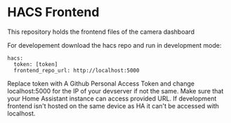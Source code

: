 # HACS Frontend

This repository holds the frontend files of the camera dashboard

For developement download the hacs repo and run in development mode:

```
hacs:
  token: [token]
  frontend_repo_url: http://localhost:5000
```

Replace token with A Github Personal Access Token and change localhost:5000 for the IP of your devserver if not the same. Make sure that your Home Assistant instance can access provided URL. If development frontend isn't hosted on the same device as HA it can't be accessed with localhost.
